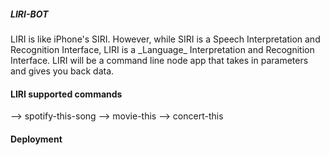 <h5>LIRI-BOT</h5>
LIRI is like iPhone's SIRI. However, while SIRI is a Speech Interpretation and Recognition Interface, LIRI is a _Language_ Interpretation and Recognition Interface. LIRI will be a command line node app that takes in parameters and gives you back data.

<h4>LIRI supported commands</h4>
--> spotify-this-song
--> movie-this
--> concert-this

<h4>Deployment </h4>
